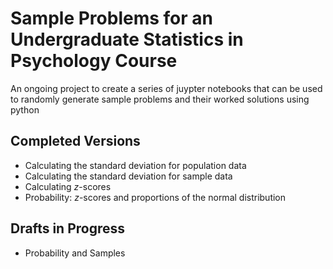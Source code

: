 # Sample Problems for an Undergraduate Statistics in Psychology Course

An ongoing project to create a series of juypter notebooks that can be used to randomly generate sample problems and their worked solutions using python

## Completed Versions
* Calculating the standard deviation for population data
* Calculating the standard deviation for sample data
* Calculating *z*-scores
* Probability:  *z*-scores and proportions of the normal distribution

## Drafts in Progress
* Probability and Samples